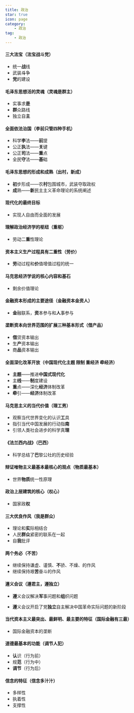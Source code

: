 ```yaml
---
title: 政治
star: true
icon: page
category:
    - 政治
tag: 
    - 政治
---
```


#### 三大法宝（法宝战斗党）

- 统一**战**线
- 武装**斗**争
- **党**的建设

#### 毛泽东思想活的灵魂（灵魂是群主）

- 实事求**是**
- **群**众路线
- 独立自**主**

#### 全面依法治国（李前只管四种手机）

- 科学**李**法——**前**提
- 公正**执**法——**关**键
- 公正**司**法——**重**点
- 全民**守**法——**基**础

#### 毛泽东思想的形成和成熟（出村，新成）

- **初**步形成——农**村**包围城市，武装夺取政权
- **成**熟——**新**民主主义革命理论的系统阐述

#### 现代化的最终目标

- 实现人自由而全面的发展

#### 理解政治经济学的枢纽（重枢）

- 劳动二**重**性理论

#### 资本主义生产过程具有二重性（劳价）

- **劳**动过程和**价**值增值过程的统一

#### 马克思经济学说的核心内容和基石

- 剩余价值理论

#### 金融资本形成的主要途径（金融资本金资人）

- **金**融联系，**资**本参与和**人**事参与

#### 垄断资本向世界范围的扩展三种基本形式（借产品）

- **借**贷资本输出
- 生**产**资本输出
- 商**品**资本输出

#### 全面深化改革开放（中国现代化主题 限制 重经济 牵经济）

- **主题**——推进**中国式现代化**
- 主**线**——**制**度建设
- **重**点——深化**经济**体制改革
- **牵**引——**经济**体制改革

#### 马克思主义的当代价值（理工男）

- 观察当代世界变化的认识**工**具
- 指引当代中国发展的行动指**南**
- 引领人类社会进步的科学真**理**

#### 《法兰西内战》（巴西）

- 科学总结了**巴**黎公社的历史经验

#### 辩证唯物主义最基本最核心的观点（物质最基本）

- 世界**物质**统一性原理

#### 政治上层建筑的核心（权心）

- 国家政**权**

#### 三大优良作风（我是群众）

- 理论和**实**际相结合
- 人民**群众**紧密的联系在一起
- 自**我**批评

#### 两个务必（不苦）

- 继续保持谦虚、谨慎、**不**骄、不燥、的作风
- 继续保持艰**苦**奋斗的作风

#### 遵义会议（遵君主，遵独立）

- **遵**义会议解决**军**事问题和**组**织问题

- **遵**义会议开启了党**独立**自主解决中国革命实际问题的新阶段

#### 当代资本主义最突出、最鲜明、最主要的特征（国际金融有三最）

- 国际金融资本的垄断

#### 道德最基本的功能（调节人犯）

- **认**识（行为前）
- 规**范**（行为中）
- **调节**（行为后）

#### 信念的特征（信念多汁汁）

- 多样性
- 执着性
- 支撑性





